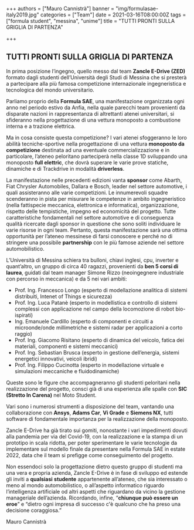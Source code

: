 +++
authors = ["Mauro Cannistrà"]
banner = "img/formulasae-italy2019.jpg"
categories = ["Team"]
date = 2021-03-16T08:00:00Z
tags = ["formula student", "messina", "unime"]
title = "TUTTI PRONTI SULLA GRIGLIA DI PARTENZA"

+++
## TUTTI PRONTI SULLA GRIGLIA DI PARTENZA

In prima posizione l’ingegno, quello messo dal team **Zancle E-Drive (ZED)** formato dagli studenti dell’Università degli Studi di Messina che si presterà a partecipare alla più famosa competizione internazionale ingegneristica e tecnologica del mondo universitario.

Parliamo proprio della **Formula SAE**, una manifestazione organizzata ogni anno nel periodo estivo da Anfia, nella quale parecchi team provenienti da disparate nazioni in rappresentanza di altrettanti atenei universitari, si sfideranno nella progettazione di una vettura monoposto a combustione interna e a trazione elettrica.

Ma in cosa consiste questa competizione? I vari atenei sfoggeranno le loro abilità tecniche-sportive nella progettazione di una vettura **monoposto da competizione** destinata ad una eventuale commercializzazione e in particolare, l’ateneo peloritano parteciperà nella classe 1D sviluppando una monoposto **full elettric**, che dovrà superare le varie prove statiche, dinamiche e di Trackdrive in modalità **driverless**.

La manifestazione nelle precedenti edizioni vanta **sponsor** come Abarth, Fiat Chrysler Automobiles, Dallara e Bosch, leader nel settore automotive, i quali assisteranno alle varie competizioni. Le innumerevoli squadre scenderanno in pista per misurare le competenze in ambito ingegneristico (nella fattispecie meccanica, elettronica e informatica), organizzazione, rispetto delle tempistiche, impegno ed economicità del progetto. Tutte caratteristiche fondamentali nel settore automotive e di conseguenza qualità ricercate dagli sponsor in questione che sono soliti individuare le varie risorse in ogni team. Pertanto, questa manifestazione sarà una ottima opportunità per l’ateneo messinese di farsi conoscere e perché no di stringere una possibile **partnership** con le più famose aziende nel settore automobilistico.

L’Università di Messina schiera tra bulloni, chiavi inglesi, cpu, inverter e quant’altro, un gruppo di circa 40 ragazzi, provenienti da **ben 5 corsi di laurea**, guidati dal team manager Simone Rizzo (neoingegnere industriale con percorso in meccanica) e da 5 nei vari ambiti:

* Prof. Ing. Francesco Longo (esperto di modellazione analitica di sistemi distribuiti, Intenet of Things e sicurezza)
* Prof. Ing. Luca Patanè (esperto in modellistica e controllo di sistemi complessi con applicazione nel campo della locomozione di robot bio-ispirati)
* Ing. Emanuele Cardillo (esperto di componenti e circuiti a microonde/onde millimetriche e sistemi radar per applicazioni a corto raggio)
* Prof. Ing. Giacomo Risitano (esperto di dinamica del veicolo, fatica dei materiali, componenti e sistemi meccanici)
* Prof. Ing. Sebastian Brusca (esperto in gestione dell’energia, sistemi energetici innovativi, veicoli ibridi)
* Prof. Ing. Filippo Cucinotta (esperto in modellazione virtuale e simulazioni meccaniche e fluidodinamiche)

Queste sono le figure che accompagneranno gli studenti peloritani nella realizzazione del progetto, consci già di una esperienza alle spalle con **SIC (Stretto In Carena)** nel Moto Student.

Vari sono i numerosi strumenti a disposizione del team, vantando una collaborazione con **Ansys**, **Adams Car**, **Vi Grade** e **Siemens NX**, tutti software di fondamentale importanza per la realizzazione della monoposto.

Zancle E-Drive ha già tirato sui gomiti, nonostante i vari impedimenti dovuti alla pandemia per via del Covid-19, con la realizzazione e la stampa di un prototipo in scala ridotta, per poter sperimentare le varie tecnologie da implementare sul modello finale da presentare nella Formula SAE in estate 2022, data che il team si prefigge come conseguimento del progetto.

Non essendoci solo la progettazione dietro questo gruppo di studenti ma una vera e propria azienda, Zancle E-Drive è in fase di sviluppo ed estende gli inviti a **qualsiasi** **studente** appartenente all’ateneo, che sia interessato o meno al mondo automobilistico, o all’aspetto informatico riguardo l’intelligenza artificiale od altri aspetti che riguardano da vicino la gestione manageriale dell’azienda. Ricordando, infine, “**chiunque può essere un eroe**” e “dietro ogni impresa di successo c'è qualcuno che ha preso una decisione coraggiosa.”

Mauro Cannistrà